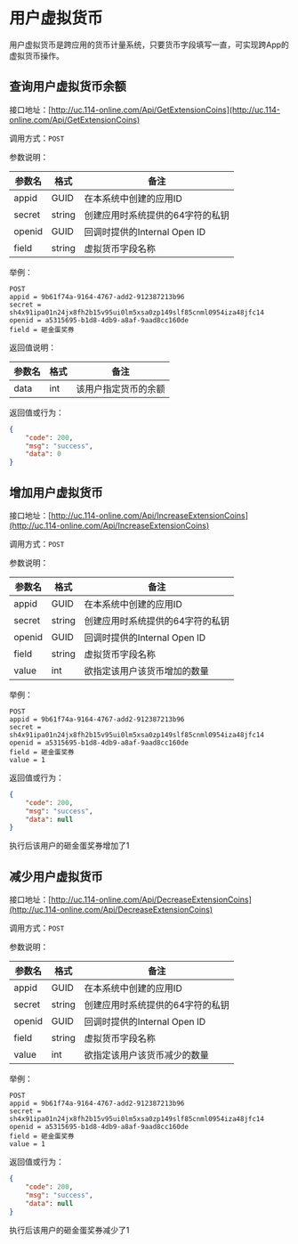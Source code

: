 # 用户虚拟货币

用户虚拟货币是跨应用的货币计量系统，只要货币字段填写一直，可实现跨App的虚拟货币操作。

## 查询用户虚拟货币余额

接口地址：[http://uc.114-online.com/Api/GetExtensionCoins](http://uc.114-online.com/Api/GetExtensionCoins)

调用方式：`POST`

参数说明：

| 参数名 | 格式 | 备注 |
|-------|------|-----|
| appid | GUID | 在本系统中创建的应用ID |
| secret | string | 创建应用时系统提供的64字符的私钥 |
| openid | GUID | 回调时提供的Internal Open ID |
| field | string | 虚拟货币字段名称 |

举例：

```
POST 
appid = 9b61f74a-9164-4767-add2-912387213b96
secret = sh4x91ipa01n24jx8fh2b15v95ui0lm5xsa0zp149slf85cnml0954iza48jfc14
openid = a5315695-b1d8-4db9-a8af-9aad8cc160de
field = 砸金蛋奖券
```

返回值说明：

| 参数名 | 格式 | 备注 |
|-------|------|-----|
| data | int | 该用户指定货币的余额 |

返回值或行为：

```json
{
    "code": 200,
    "msg": "success",
    "data": 0
}
```

## 增加用户虚拟货币

接口地址：[http://uc.114-online.com/Api/IncreaseExtensionCoins](http://uc.114-online.com/Api/IncreaseExtensionCoins)

调用方式：`POST`

参数说明：

| 参数名 | 格式 | 备注 |
|-------|------|-----|
| appid | GUID | 在本系统中创建的应用ID |
| secret | string | 创建应用时系统提供的64字符的私钥 |
| openid | GUID | 回调时提供的Internal Open ID |
| field | string | 虚拟货币字段名称 |
| value | int | 欲指定该用户该货币增加的数量 |

举例：

```
POST 
appid = 9b61f74a-9164-4767-add2-912387213b96
secret = sh4x91ipa01n24jx8fh2b15v95ui0lm5xsa0zp149slf85cnml0954iza48jfc14
openid = a5315695-b1d8-4db9-a8af-9aad8cc160de
field = 砸金蛋奖券
value = 1
```

返回值或行为：

```json
{
    "code": 200,
    "msg": "success",
    "data": null
}
```

执行后该用户的砸金蛋奖券增加了1

## 减少用户虚拟货币

接口地址：[http://uc.114-online.com/Api/DecreaseExtensionCoins](http://uc.114-online.com/Api/DecreaseExtensionCoins)

调用方式：`POST`

参数说明：

| 参数名 | 格式 | 备注 |
|-------|------|-----|
| appid | GUID | 在本系统中创建的应用ID |
| secret | string | 创建应用时系统提供的64字符的私钥 |
| openid | GUID | 回调时提供的Internal Open ID |
| field | string | 虚拟货币字段名称 |
| value | int | 欲指定该用户该货币减少的数量 |

举例：

```
POST 
appid = 9b61f74a-9164-4767-add2-912387213b96
secret = sh4x91ipa01n24jx8fh2b15v95ui0lm5xsa0zp149slf85cnml0954iza48jfc14
openid = a5315695-b1d8-4db9-a8af-9aad8cc160de
field = 砸金蛋奖券
value = 1
```

返回值或行为：

```json
{
    "code": 200,
    "msg": "success",
    "data": null
}
```

执行后该用户的砸金蛋奖券减少了1

